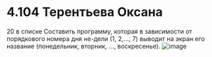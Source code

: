 # 4.104 Терентьева Оксана
20 в списке
Составить программу, которая в зависимости от порядкового номера дня не-дели (1, 2,..., 7) выводит на экран его название (понедельник, вторник, ..., воскресенье).
![image](https://user-images.githubusercontent.com/113889184/218961634-a98144cb-cb3d-4133-8e5d-f210294ac673.png)
